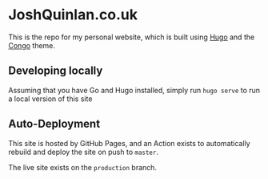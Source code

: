 # JoshQuinlan.co.uk

This is the repo for my personal website, which is built using [Hugo](https://gohugo.io/) and the [Congo](https://jpanther.github.io/congo/) theme.

## Developing locally

Assuming that you have Go and Hugo installed, simply run `hugo serve` to run a local version of this site

## Auto-Deployment

This site is hosted by GitHub Pages, and an Action exists to automatically rebuild and deploy the site on push to `master`.

The live site exists on the `production` branch.
